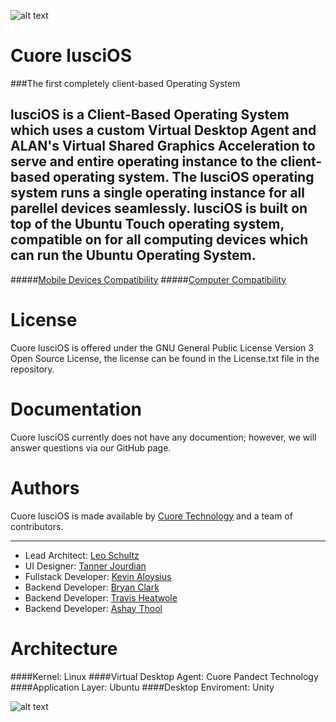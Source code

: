 ![alt text](http://cuore.io/img/front/OS-logo-slide.png "Cuore lusciOS Logo")

Cuore lusciOS
=======

###The first completely client-based Operating System

lusciOS is a Client-Based Operating System which uses a custom Virtual Desktop Agent and ALAN's Virtual Shared Graphics Acceleration to serve and entire operating instance to the client-based operating system. The lusciOS operating system runs a single operating instance for all parellel devices seamlessly. lusciOS is built on top of the Ubuntu Touch operating system, compatible on for all computing devices which can run the Ubuntu Operating System.
-----------------------
#####[Mobile Devices Compatibility](https://wiki.ubuntu.com/Touch/Devices)
#####[Computer Compatibility](http://www.ubuntu.com/certification/desktop)

License
===========

Cuore lusciOS is offered under the GNU General Public License Version 3 Open Source License, the license can be found in the License.txt file in the repository.

Documentation
===========

Cuore lusciOS currently does not have any documention; however, we will answer questions via our GitHub page.

Authors
===========

Cuore lusciOS is made available by [Cuore Technology](http://cuore.io) and a team of contributors.

-----------------------

*   Lead Architect: [Leo Schultz](https://github.com/Leeboy6610)
*   UI Designer: [Tanner Jourdian](https://github.com/)
*   Fullstack Developer: [Kevin Aloysius](https://github.com/kevinaloys)
*   Backend Developer: [Bryan Clark](https://github.com/BryanDClark)
*   Backend Developer: [Travis Heatwole](https://github.com/)
*   Backend Developer: [Ashay Thool](https://github.com/)


Architecture
===========

####Kernel: Linux
####Virtual Desktop Agent: Cuore Pandect Technology
####Application Layer: Ubuntu
####Desktop Enviroment: Unity

![alt text](http://design.ubuntu.com/wp-content/uploads/logo-ubuntu_st_no%C2%AE-black-hex.png "Ubuntu Logo")